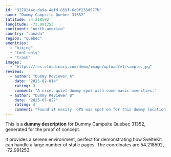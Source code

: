 ```yaml
---
id: "3278244c-da9a-4efd-859f-6c0f233d577b"
name: "Dummy Campsite Quebec 31352"
latitude: 54.218592
longitude: -72.991253
continent: "north-america"
country: "canada"
region: "quebec"
amenities:
  - "hiking"
  - "tent-only"
  - "trash"
images:
  - "https://res.cloudinary.com/demo/image/upload/v1/sample.jpg"
reviews:
  - author: "Dummy Reviewer A"
    date: "2025-02-014"
    rating: 3
    comment: "A nice, quiet dummy spot with some basic amenities."
  - author: "Dummy Reviewer B"
    date: "2025-07-027"
    rating: 4
    comment: "Found it easily. GPS was spot on for this dummy location."
---
```


This is a **dummy description** for Dummy Campsite Quebec 31352, generated for the proof of concept.

It provides a serene environment, perfect for demonstrating how SvelteKit can handle a large number of static pages. The coordinates are 54.218592, -72.991253.
